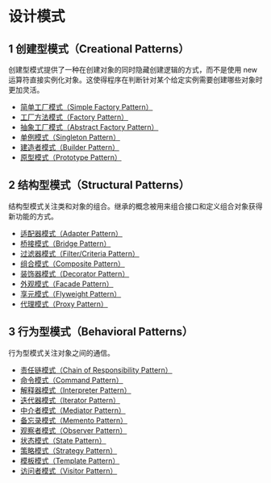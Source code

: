 # 设计模式

## 1 创建型模式（Creational Patterns）

创建型模式提供了一种在创建对象的同时隐藏创建逻辑的方式，而不是使用 new 运算符直接实例化对象。这使得程序在判断针对某个给定实例需要创建哪些对象时更加灵活。

- [简单工厂模式（Simple Factory Pattern）](./creation-simple-factory-pattern '简单工厂模式（Simple Factory Pattern）')
- [工厂方法模式（Factory Pattern）](./creation-factory-method-pattern '工厂方法模式（Factory Pattern）')
- [抽象工厂模式（Abstract Factory Pattern）](./creation-abstract-factory-pattern '抽象工厂模式（Abstract Factory Pattern）')
- [单例模式（Singleton Pattern）](./creation-singleton-pattern '单例模式（Singleton Pattern）')
- [建造者模式（Builder Pattern）](./creation-builder-pattern '建造者模式（Builder Pattern）')
- [原型模式（Prototype Pattern）](./ '原型模式（Prototype Pattern）')

## 2 结构型模式（Structural Patterns）

结构型模式关注类和对象的组合。继承的概念被用来组合接口和定义组合对象获得新功能的方式。

- [适配器模式（Adapter Pattern）](./structure-adapter-pattern '适配器模式（Adapter Pattern）')
- [桥接模式（Bridge Pattern）](./ '桥接模式（Bridge Pattern）')
- [过滤器模式（Filter/Criteria Pattern）](./ '过滤器模式（Filter/Criteria Pattern）')
- [组合模式（Composite Pattern）](./ '组合模式（Composite Pattern）')
- [装饰器模式（Decorator Pattern）](./ '装饰器模式（Decorator Pattern）')
- [外观模式（Facade Pattern）](./structure-facade-pattern '外观模式（Facade Pattern）')
- [享元模式（Flyweight Pattern）](./ '享元模式（Flyweight Pattern）')
- [代理模式（Proxy Pattern）](./ '代理模式（Proxy Pattern）')

## 3 行为型模式（Behavioral Patterns）

行为型模式关注对象之间的通信。

- [责任链模式（Chain of Responsibility Pattern）](./ '责任链模式（Chain of Responsibility Pattern）')
- [命令模式（Command Pattern）](./ '命令模式（Command Pattern）')
- [解释器模式（Interpreter Pattern）](./ '解释器模式（Interpreter Pattern）')
- [迭代器模式（Iterator Pattern）](./ '迭代器模式（Iterator Pattern）')
- [中介者模式（Mediator Pattern）](./ '中介者模式（Mediator Pattern）')
- [备忘录模式（Memento Pattern）](./ '备忘录模式（Memento Pattern）')
- [观察者模式（Observer Pattern）](./ '观察者模式（Observer Pattern）')
- [状态模式（State Pattern）](./ '状态模式（State Pattern）')
- [策略模式（Strategy Pattern）](./ '策略模式（Strategy Pattern）')
- [模板模式（Template Pattern）](./ '模板模式（Template Pattern）')
- [访问者模式（Visitor Pattern）](./ '访问者模式（Visitor Pattern）')
